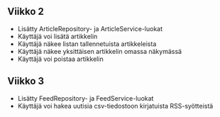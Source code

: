 ## Viikko 2

- Lisätty ArticleRepository- ja ArticleService-luokat
- Käyttäjä voi lisätä artikkelin
- Käyttäjä näkee listan tallennetuista artikkeleista
- Käyttäjä näkee yksittäisen artikkelin omassa näkymässä
- Käyttäjä voi poistaa artikkelin

## Viikko 3

- Lisätty FeedRepository- ja FeedService-luokat
- Käyttäjä voi hakea uutisia csv-tiedostoon kirjatuista RSS-syötteistä
